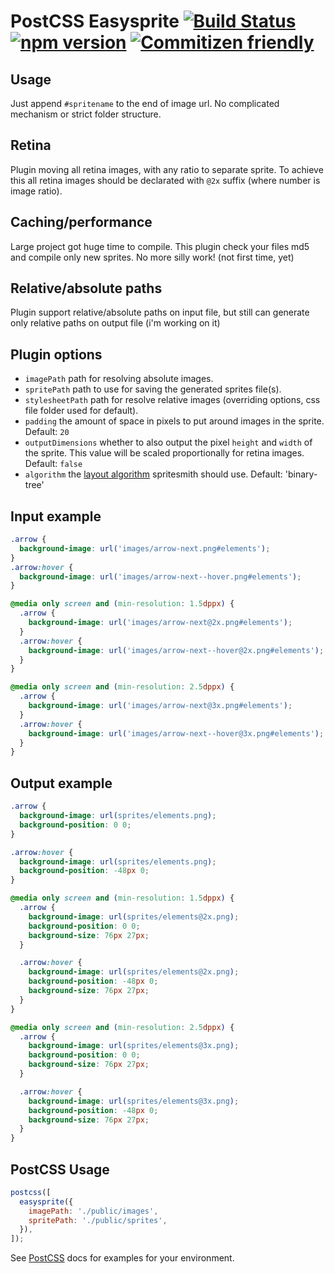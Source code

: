 # PostCSS Easysprite [![Build Status](https://travis-ci.org/glebmachine/postcss-easysprites.svg?branch=master)](https://travis-ci.org/glebmachine/postcss-easysprites) [![npm version](https://badge.fury.io/js/postcss-easysprites.svg)](http://badge.fury.io/js/postcss-easysprites) [![Commitizen friendly](https://img.shields.io/badge/commitizen-friendly-brightgreen.svg)](http://commitizen.github.io/cz-cli/)

## Usage

Just append `#spritename` to the end of image url. No complicated mechanism or strict folder structure.

## Retina

Plugin moving all retina images, with any ratio to separate sprite. To achieve this all retina images should be declarated with `@2x` suffix (where number is image ratio).

## Caching/performance

Large project got huge time to compile. This plugin check your files md5 and compile only new sprites. No more silly work! (not first time, yet)

## Relative/absolute paths

Plugin support relative/absolute paths on input file, but still can generate only relative paths on output file (i'm working on it)

## Plugin options

- `imagePath` path for resolving absolute images.
- `spritePath` path to use for saving the generated sprites file(s).
- `stylesheetPath` path for resolve relative images (overriding options, css file folder used for default).
- `padding` the amount of space in pixels to put around images in the sprite. Default: `20`
- `outputDimensions` whether to also output the pixel `height` and `width` of the sprite. This value will be scaled proportionally for retina images. Default: `false`
- `algorithm` the [layout algorithm](https://github.com/twolfson/layout) spritesmith should use. Default: 'binary-tree'

## Input example

```css
.arrow {
  background-image: url('images/arrow-next.png#elements');
}
.arrow:hover {
  background-image: url('images/arrow-next--hover.png#elements');
}

@media only screen and (min-resolution: 1.5dppx) {
  .arrow {
    background-image: url('images/arrow-next@2x.png#elements');
  }
  .arrow:hover {
    background-image: url('images/arrow-next--hover@2x.png#elements');
  }
}

@media only screen and (min-resolution: 2.5dppx) {
  .arrow {
    background-image: url('images/arrow-next@3x.png#elements');
  }
  .arrow:hover {
    background-image: url('images/arrow-next--hover@3x.png#elements');
  }
}
```

## Output example

```css
.arrow {
  background-image: url(sprites/elements.png);
  background-position: 0 0;
}

.arrow:hover {
  background-image: url(sprites/elements.png);
  background-position: -48px 0;
}

@media only screen and (min-resolution: 1.5dppx) {
  .arrow {
    background-image: url(sprites/elements@2x.png);
    background-position: 0 0;
    background-size: 76px 27px;
  }

  .arrow:hover {
    background-image: url(sprites/elements@2x.png);
    background-position: -48px 0;
    background-size: 76px 27px;
  }
}

@media only screen and (min-resolution: 2.5dppx) {
  .arrow {
    background-image: url(sprites/elements@3x.png);
    background-position: 0 0;
    background-size: 76px 27px;
  }

  .arrow:hover {
    background-image: url(sprites/elements@3x.png);
    background-position: -48px 0;
    background-size: 76px 27px;
  }
}
```

## PostCSS Usage

```js
postcss([
  easysprite({
    imagePath: './public/images',
    spritePath: './public/sprites',
  }),
]);
```

See [PostCSS](https://postcss.org/) docs for examples for your environment.
